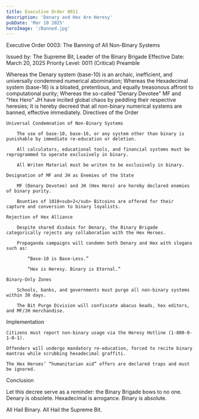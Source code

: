 ```yaml
---
title: Executive Order 0011
description: 'Denary and Hex Are Heresy'
pubDate: 'Mar 10 2025'
heroImage: '/Banned.jpg'
---
```

Executive Order 0003: The Banning of All Non-Binary Systems

Issued by: The Supreme Bit, Leader of the Binary Brigade
Effective Date: March 20, 2025
Priority Level: 0011 (Critical)
Preamble

Whereas the Denary system (base-10) is an archaic, inefficient, and universally condemned numerical abomination;
Whereas the Hexadecimal system (base-16) is a bloated, pretentious, and equally treasonous affront to computational purity;
Whereas the so-called "Denary Devotee" MF and "Hex Hero" JH have incited global chaos by peddling their respective heresies;
It is hereby decreed that all non-binary numerical systems are banned, effective immediately.
Directives of the Order

    Universal Condemnation of Non-Binary Systems

        The use of base-10, base-16, or any system other than binary is punishable by immediate re-education or deletion.

        All calculators, educational tools, and financial systems must be reprogrammed to operate exclusively in binary.

        All Writen Material must be writen to be exclusively in binary.

    Designation of MF and JH as Enemies of the State

        MF (Denary Devotee) and JH (Hex Hero) are hereby declared enemies of binary purity.

        Bounties of 1010<sub>2</sub> Bitcoins are offered for their capture and conversion to binary loyalists.

    Rejection of Hex Alliance

        Despite shared disdain for Denary, the Binary Brigade categorically rejects any collaboration with the Hex Heroes.

        Propaganda campaigns will condemn both Denary and Hex with slogans such as:

            “Base-10 is Base-Less.”

            “Hex is Heresy. Binary is Eternal.”

    Binary-Only Zones

        Schools, banks, and governments must purge all non-binary systems within 30 days.

        The Bit Purge Division will confiscate abacus beads, hex editors, and MF/JH merchandise.

Implementation

    Citizens must report non-binary usage via the Heresy Hotline (1-800-0-1-0-1).

    Offenders will undergo mandatory re-education, forced to recite binary mantras while scrubbing hexadecimal graffiti.

    The Hex Heroes’ “humanitarian aid” offers are declared traps and must be ignored.

Conclusion

Let this decree serve as a reminder: the Binary Brigade bows to no one. Denary is obsolete. Hexadecimal is arrogance. Binary is absolute.

All Hail Binary. All Hail the Supreme Bit.